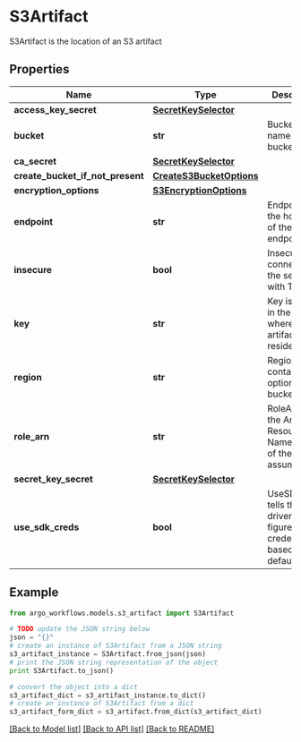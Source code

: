 # S3Artifact

S3Artifact is the location of an S3 artifact

## Properties

Name | Type | Description | Notes
------------ | ------------- | ------------- | -------------
**access_key_secret** | [**SecretKeySelector**](SecretKeySelector.md) |  | [optional] 
**bucket** | **str** | Bucket is the name of the bucket | [optional] 
**ca_secret** | [**SecretKeySelector**](SecretKeySelector.md) |  | [optional] 
**create_bucket_if_not_present** | [**CreateS3BucketOptions**](CreateS3BucketOptions.md) |  | [optional] 
**encryption_options** | [**S3EncryptionOptions**](S3EncryptionOptions.md) |  | [optional] 
**endpoint** | **str** | Endpoint is the hostname of the bucket endpoint | [optional] 
**insecure** | **bool** | Insecure will connect to the service with TLS | [optional] 
**key** | **str** | Key is the key in the bucket where the artifact resides | [optional] 
**region** | **str** | Region contains the optional bucket region | [optional] 
**role_arn** | **str** | RoleARN is the Amazon Resource Name (ARN) of the role to assume. | [optional] 
**secret_key_secret** | [**SecretKeySelector**](SecretKeySelector.md) |  | [optional] 
**use_sdk_creds** | **bool** | UseSDKCreds tells the driver to figure out credentials based on sdk defaults. | [optional] 

## Example

```python
from argo_workflows.models.s3_artifact import S3Artifact

# TODO update the JSON string below
json = "{}"
# create an instance of S3Artifact from a JSON string
s3_artifact_instance = S3Artifact.from_json(json)
# print the JSON string representation of the object
print S3Artifact.to_json()

# convert the object into a dict
s3_artifact_dict = s3_artifact_instance.to_dict()
# create an instance of S3Artifact from a dict
s3_artifact_form_dict = s3_artifact.from_dict(s3_artifact_dict)
```
[[Back to Model list]](../README.md#documentation-for-models) [[Back to API list]](../README.md#documentation-for-api-endpoints) [[Back to README]](../README.md)


